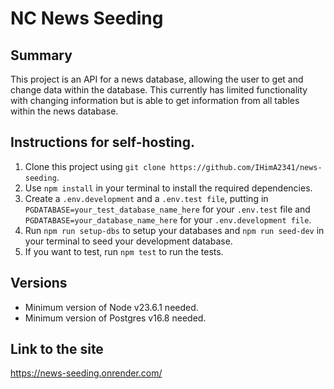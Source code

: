 # NC News Seeding

## Summary

This project is an API for a news database, allowing the user to get and change data within the database. This currently has limited functionality with changing information but is able to get information from all tables within the news database.

## Instructions for self-hosting.

1. Clone this project using `git clone https://github.com/IHimA2341/news-seeding`.
2. Use `npm install` in your terminal to install the required dependencies.
3. Create a `.env.development` and a `.env.test file`, putting in `PGDATABASE=your_test_database_name_here` for your `.env.test` file and `PGDATABASE=your_database_name_here` for your `.env.development file`.
4. Run `npm run setup-dbs` to setup your databases and `npm run seed-dev` in your terminal to seed your development database.
5. If you want to test, run `npm test` to run the tests.

## Versions

- Minimum version of Node v23.6.1 needed.
- Minimum version of Postgres v16.8 needed.

## Link to the site
https://news-seeding.onrender.com/

